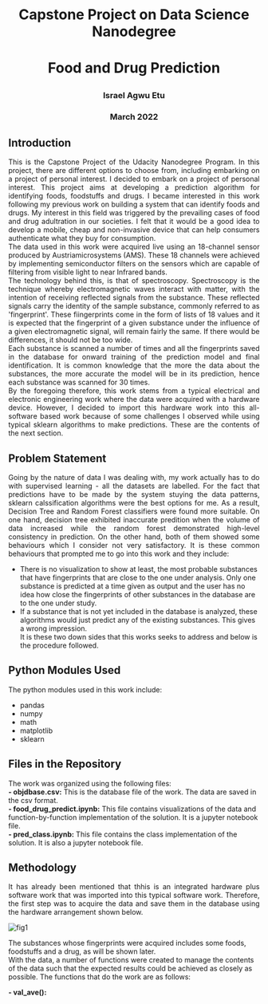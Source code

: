 <h1><p align="center">Capstone Project on Data Science Nanodegree</p></h1>
<h1><p align="center">Food and Drug Prediction</p></h1>
<h3><p align="center">Israel Agwu Etu</p></h1>
<h3><p align="center">March 2022</p></h1>

## Introduction
<p align="justify">This is the Capstone Project of the Udacity Nanodegree Program. In this project, there are different options to choose from, including embarking on a project of personal interest. I decided to embark on a project of personal interest. This project aims at developing a prediction algorithm for identifying foods, foodstuffs and drugs. I became interested in this work following my previous work on building a system that can identify foods and drugs. My interest in this field was triggered by the prevailing cases of food and drug adultration in our societies. I felt that it would be a good idea to develop a mobile, cheap and non-invasive device that can help consumers authenticate what they buy for consumption.<br>
The data used in this work were acquired live using an 18-channel sensor produced by Austriamicrosystems (AMS). These 18 channels were achieved by implementing semiconductor filters on the sensors which are capable of filtering from visible light to near Infrared bands.<br>
The technology behind this, is that of spectroscopy. Spectroscopy is the technique whereby electromagnetic waves interact with matter, with the intention of receiving reflected signals from the substance. These reflected signals carry the identity of the sample substance, commonly referred to as 'fingerprint'. These fiingerprints come in the form of lists of 18 values and it is expected that the fingerprint of a given substance under the influence of a given electromagnetic signal, will remain fairly the same. If there would be differences, it should not be too wide.<br>
Each substance is scanned a number of times and all the fingerprints saved in the database for onward training of the prediction model and final identification. It is common knowledge that the more the data about the substances, the more accurate the model will be in its prediction, hence each substance was scanned for 30 times.<br>
By the foregoing therefore, this work stems from a typical electrical and electronic engineering work where the data were acquired with a hardware device. However, I decided to import this hardware work into this all-software based work because of some challenges I observed while using typical sklearn algorithms to make predictions. These are the contents of the next section.</p>

## Problem Statement
<p align="justify">Going by the nature of data I was dealing with, my work actually has to do with supervised learning - all the datasets are labelled. For the fact that predictions have to be made by the system stuying the data patterns, sklearn calssification algorithms were the best options for me. As a result, Decision Tree and Random Forest classifiers were found more suitable. On one hand, decision tree exhibited inaccurate predition when the volume of data increased while the random forest demonstrated high-level consistency in prediction. On the other hand, both of them showed some behaviours which I consider not very satisfactory. It is these common behaviours that prompted me to go into this work and they include:<br>
  
- There is no visualization to show at least, the most probable substances that have fingerprints that are close to the one under analysis. Only one substance is predicted at a time given as output and the user has no idea how close the fingerprints of other substances in the database are to the one under study.<br>
- If a substance that is not yet included in the database is analyzed, these algorithms would just predict any of the existing substances. This gives a wrong impression.<br>
It is these two down sides that this works seeks to address and below is the procedure followed.</p>

## Python Modules Used
The python modules used in this work include:<br>
- pandas<br>
- numpy<br>
- math<br>
- matplotlib<br>
- sklearn<br>

## Files in the Repository
The work was organized using the following files:<br>
**- objdbase.csv:** This is the database file of the work. The data are saved in the csv format.<br>
**- food_drug_predict.ipynb:** This file contains visualizations of the data and function-by-function implementation of the solution. It is a jupyter notebook file.<br>
**- pred_class.ipynb:** This file contains the class implementation of the solution. It is also a jupyter notebook file.<br>

## Methodology
<p align="justify">It has already been mentioned that thhis is an integrated hardware plus software work that was imported into this typical software work. Therefore, the first step was to acquire the data and save them in the database using the hardware arrangement shown below.<br>

![fig1](https://user-images.githubusercontent.com/44449730/157485769-8a274b54-8bd6-4bd4-a57b-ea710872e491.JPG)<br>

The substances whose fingerprints were acquired includes some foods, foodstuffs and a drug, as will be shown later.<br>
With the data, a number of functions were created to manage the contents of the data such that the expected results could be achieved as closely as possible. The functions that do the work are as follows:<br>

**- val_ave():** 
</p>
